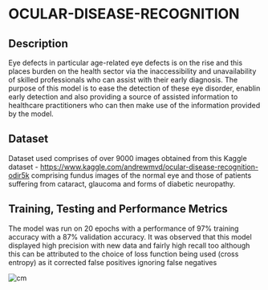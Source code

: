 # OCULAR-DISEASE-RECOGNITION

## Description
Eye defects in particular age-related eye defects is on the rise and this places burden on the health sector via the inaccessibility and unavailability of skilled professionals who can assist with their early diagnosis. The purpose of this model is to ease the detection of these eye disorder, enablin early detection and also providing a source of assisted information to healthcare practitioners who can then make use of the information provided by the model.

## Dataset
Dataset used comprises of over 9000 images obtained from this Kaggle dataset - https://www.kaggle.com/andrewmvd/ocular-disease-recognition-odir5k comprising fundus images of the normal eye and those of patients suffering from cataract, glaucoma and forms of diabetic neuropathy.

## Training, Testing and Performance Metrics
The model was run on 20 epochs with a performance of 97% training accuracy with a 87% validation accuracy. It was observed that this model displayed high precision with new data and fairly high recall too although this can be attributed to the choice of loss function being used (cross entropy) as it corrected false positives ignoring false negatives

![cm](https://user-images.githubusercontent.com/40724187/129103554-b954b608-a73c-483a-8082-329cdec643a8.png)

